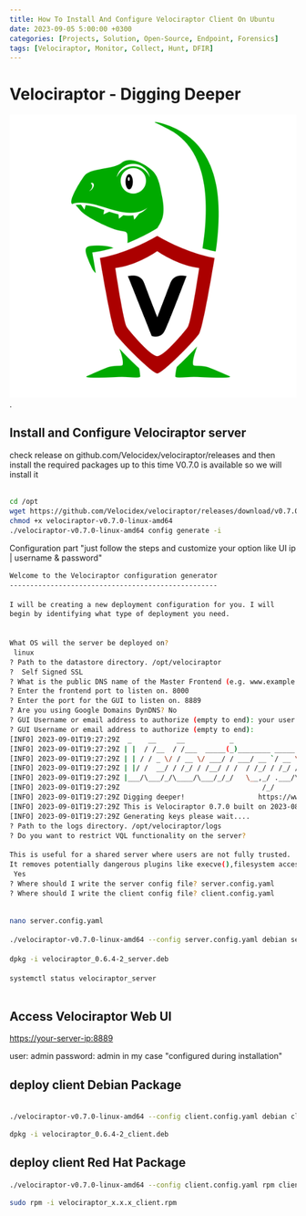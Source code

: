 ```yaml
---
title: How To Install And Configure Velociraptor Client On Ubuntu
date: 2023-09-05 5:00:00 +0300
categories: [Projects, Solution, Open-Source, Endpoint, Forensics]
tags: [Velociraptor, Monitor, Collect, Hunt, DFIR]
---
```


# Velociraptor - Digging Deeper

![Velociraptor](/assets/img/posts/velo/velo.png "Velociraptor").

## Install and Configure Velociraptor server

check release on github.com/Velocidex/velociraptor/releases and then install the required packages
up to this time V0.7.0 is available so we will install it

``` bash

cd /opt
wget https://github.com/Velocidex/velociraptor/releases/download/v0.7.0/velociraptor-v0.7.0-linux-amd64
chmod +x velociraptor-v0.7.0-linux-amd64
./velociraptor-v0.7.0-linux-amd64 config generate -i
```

Configuration part "just follow the steps and customize your option like UI ip | username & password"

``` bash
Welcome to the Velociraptor configuration generator
---------------------------------------------------

I will be creating a new deployment configuration for you. I will
begin by identifying what type of deployment you need.


What OS will the server be deployed on?
 linux
? Path to the datastore directory. /opt/velociraptor
?  Self Signed SSL
? What is the public DNS name of the Master Frontend (e.g. www.example.com): your ip address
? Enter the frontend port to listen on. 8000
? Enter the port for the GUI to listen on. 8889
? Are you using Google Domains DynDNS? No
? GUI Username or email address to authorize (empty to end): your user name
? GUI Username or email address to authorize (empty to end):
[INFO] 2023-09-01T19:27:29Z  _    __     __           _                  __
[INFO] 2023-09-01T19:27:29Z | |  / /__  / /___  _____(_)________ _____  / /_____  _____
[INFO] 2023-09-01T19:27:29Z | | / / _ \/ / __ \/ ___/ / ___/ __ `/ __ \/ __/ __ \/ ___/
[INFO] 2023-09-01T19:27:29Z | |/ /  __/ / /_/ / /__/ / /  / /_/ / /_/ / /_/ /_/ / /
[INFO] 2023-09-01T19:27:29Z |___/\___/_/\____/\___/_/_/   \__,_/ .___/\__/\____/_/
[INFO] 2023-09-01T19:27:29Z                                   /_/
[INFO] 2023-09-01T19:27:29Z Digging deeper!                  https://www.velocidex.com
[INFO] 2023-09-01T19:27:29Z This is Velociraptor 0.7.0 built on 2023-08-28T01:49:41Z (ac56954)
[INFO] 2023-09-01T19:27:29Z Generating keys please wait....
? Path to the logs directory. /opt/velociraptor/logs
? Do you want to restrict VQL functionality on the server?

This is useful for a shared server where users are not fully trusted.
It removes potentially dangerous plugins like execve(),filesystem access etc.
 Yes
? Where should I write the server config file? server.config.yaml
? Where should I write the client config file? client.config.yaml

```

``` bash

nano server.config.yaml

./velociraptor-v0.7.0-linux-amd64 --config server.config.yaml debian server --binary velociraptor-v0.6.4-2-linux-amd64

dpkg -i velociraptor_0.6.4-2_server.deb

systemctl status velociraptor_server



```

## Access Velociraptor Web UI

<https://your-server-ip:8889>

user: admin
password: admin
in my case "configured during installation"


## deploy client Debian Package

```bash

./velociraptor-v0.7.0-linux-amd64 --config client.config.yaml debian client
```

```bash
dpkg -i velociraptor_0.6.4-2_client.deb
```

## deploy client Red Hat Package

```bash
./velociraptor-v0.7.0-linux-amd64 --config client.config.yaml rpm client

``` 

```bash
sudo rpm -i velociraptor_x.x.x_client.rpm


```